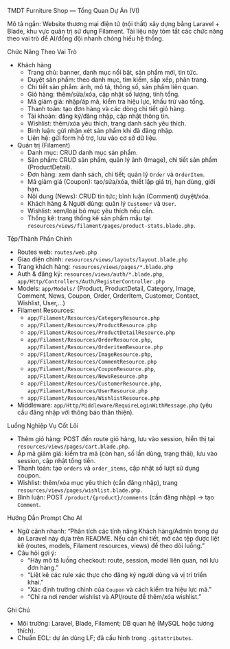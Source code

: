 TMDT Furniture Shop — Tổng Quan Dự Án (VI)

Mô tả ngắn: Website thương mại điện tử (nội thất) xây dựng bằng Laravel + Blade, khu vực quản trị sử dụng Filament. Tài liệu này tóm tắt các chức năng theo vai trò để AI/đồng đội nhanh chóng hiểu hệ thống.

Chức Năng Theo Vai Trò
- Khách hàng
  - Trang chủ: banner, danh mục nổi bật, sản phẩm mới, tin tức.
  - Duyệt sản phẩm: theo danh mục, tìm kiếm, sắp xếp, phân trang.
  - Chi tiết sản phẩm: ảnh, mô tả, thông số, sản phẩm liên quan.
  - Giỏ hàng: thêm/sửa/xóa, cập nhật số lượng, tính tổng.
  - Mã giảm giá: nhập/áp mã, kiểm tra hiệu lực, khấu trừ vào tổng.
  - Thanh toán: tạo đơn hàng và các dòng chi tiết giỏ hàng.
  - Tài khoản: đăng ký/đăng nhập, cập nhật thông tin.
  - Wishlist: thêm/xóa yêu thích, trang danh sách yêu thích.
  - Bình luận: gửi nhận xét sản phẩm khi đã đăng nhập.
  - Liên hệ: gửi form hỗ trợ, lưu vào cơ sở dữ liệu.
- Quản trị (Filament)
  - Danh mục: CRUD danh mục sản phẩm.
  - Sản phẩm: CRUD sản phẩm, quản lý ảnh (Image), chi tiết sản phẩm (ProductDetail).
  - Đơn hàng: xem danh sách, chi tiết; quản lý `Order` và `OrderItem`.
  - Mã giảm giá (Coupon): tạo/sửa/xóa, thiết lập giá trị, hạn dùng, giới hạn.
  - Nội dung (News): CRUD tin tức; bình luận (Comment) duyệt/xóa.
  - Khách hàng & Người dùng: quản lý `Customer` và `User`.
  - Wishlist: xem/loại bỏ mục yêu thích nếu cần.
  - Thống kê: trang thống kê sản phẩm mẫu tại `resources/views/filament/pages/product-stats.blade.php`.

Tệp/Thành Phần Chính
- Routes web: `routes/web.php`
- Giao diện chính: `resources/views/layouts/layout.blade.php`
- Trang khách hàng: `resources/views/pages/*.blade.php`
- Auth & đăng ký: `resources/views/auth/*.blade.php`, `app/Http/Controllers/Auth/RegisterController.php`
- Models: `app/Models/` (Product, ProductDetail, Category, Image, Comment, News, Coupon, Order, OrderItem, Customer, Contact, Wishlist, User,…)
- Filament Resources:
  - `app/Filament/Resources/CategoryResource.php`
  - `app/Filament/Resources/ProductResource.php`
  - `app/Filament/Resources/ProductDetailResource.php`
  - `app/Filament/Resources/OrderResource.php`, `app/Filament/Resources/OrderitemResource.php`
  - `app/Filament/Resources/ImageResource.php`, `app/Filament/Resources/CommentResource.php`
  - `app/Filament/Resources/CouponResource.php`, `app/Filament/Resources/NewsResource.php`
  - `app/Filament/Resources/CustomerResource.php`, `app/Filament/Resources/UserResource.php`
  - `app/Filament/Resources/WishlistResource.php`
- Middleware: `app/Http/Middleware/RequireLoginWithMessage.php` (yêu cầu đăng nhập với thông báo thân thiện).

Luồng Nghiệp Vụ Cốt Lõi
- Thêm giỏ hàng: POST đến route giỏ hàng, lưu vào session, hiển thị tại `resources/views/pages/cart.blade.php`.
- Áp mã giảm giá: kiểm tra mã (còn hạn, số lần dùng, trạng thái), lưu vào session, cập nhật tổng tiền.
- Thanh toán: tạo `orders` và `order_items`, cập nhật số lượt sử dụng coupon.
- Wishlist: thêm/xóa mục yêu thích (cần đăng nhập), trang `resources/views/pages/wishlist.blade.php`.
- Bình luận: POST `/product/{product}/comments` (cần đăng nhập) → tạo `Comment`.

Hướng Dẫn Prompt Cho AI
- Ngữ cảnh nhanh: “Phân tích các tính năng Khách hàng/Admin trong dự án Laravel này dựa trên README. Nếu cần chi tiết, mở các tệp được liệt kê (routes, models, Filament resources, views) để theo dõi luồng.”
- Câu hỏi gợi ý:
  - “Hãy mô tả luồng checkout: route, session, model liên quan, nơi lưu đơn hàng.”
  - “Liệt kê các rule xác thực cho đăng ký người dùng và vị trí triển khai.”
  - “Xác định trường chính của `Coupon` và cách kiểm tra hiệu lực mã.”
  - “Chỉ ra nơi render wishlist và API/route để thêm/xóa wishlist.”

Ghi Chú
- Môi trường: Laravel, Blade, Filament; DB quan hệ (MySQL hoặc tương thích).
- Chuẩn EOL: dự án dùng LF; đã cấu hình trong `.gitattributes`.
